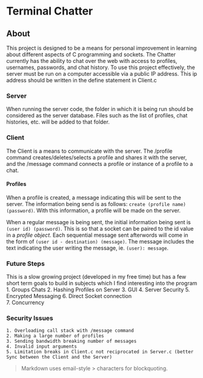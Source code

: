 Terminal Chatter
=======

## About

This project is designed to be a means for personal improvement in learning about different aspects of C programming and sockets. The Chatter  currently has the ability to chat over the web with access to profiles, usernames, passwords, and chat history. To use this project effectively, the server must be run on a computer accessible via a public IP address. This ip address should be written in the define statement in Client.c

### Server
When running the server code, the folder in which it is being run should be considered as the server database. Files such as the list of profiles, chat histories, etc. will be added to that folder.

### Client
The Client is a means to communicate with the server. The /profile command creates/deletes/selects a profile and shares it with the server, and the /message command connects a profile or instance of a profile to a chat.

#### Profiles
When a profile is created, a message indicating this will be sent to the server. The information being send is as follows: `create (profile name) (password)`. With this information, a profile will be made on the server.  

When a regular message is being sent, the initial information being sent is `(user id) (password)`. This is so that a socket can be paired to the id value in a *profile object*. Each sequential message sent afterwords will come in the form of `(user id - destination) (message)`. The message includes the text indicating the user writing the message, ie. `(user): message`.

### Future Steps
This is a slow growing project (developed in my free time) but has a few short term goals to build in subjects which I find interesting into the program
    1. Groups Chats
    2. Hashing Profiles on Server
    3. GUI
    4. Server Security
    5. Encrypted Messaging
    6. Direct Socket connection  
    7. Concurrency

### Security Issues
    1. Overloading call stack with /message command
    2. Making a large number of profiles
    3. Sending bandwidth breaking number of messages
    4. Invalid input arguments
    5. Limitation breaks in Client.c not reciprocated in Server.c (better Sync between the Client and the Server)




> Markdown uses email-style > characters for blockquoting.
